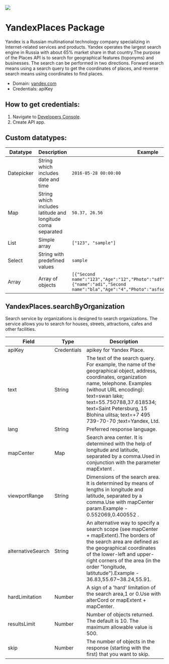 [![](https://scdn.rapidapi.com/RapidAPI_banner.png)](https://rapidapi.com/package/Yandex/functions?utm_source=RapidAPIGitHub_YandexFunctions&utm_medium=button&utm_content=RapidAPI_GitHub)

# YandexPlaces Package
Yandex is a Russian multinational technology company specializing in Internet-related services and products. Yandex operates the largest search engine in Russia with about 65% market share in that country.The purpose of the Places API is to search for geographical features (toponyms) and businesses.
                                                                                                                                                                                                             The search can be performed in two directions. Forward search means using a search query to get the coordinates of places, and reverse search means using coordinates to find places.
* Domain: [yandex.com](https://yandex.com)
* Credentials: apiKey

## How to get credentials:
1. Navigate to [Developers Console](https://developer.tech.yandex.com/keys).
2. Create API app.

## Custom datatypes:
  |Datatype|Description|Example
  |--------|-----------|----------
  |Datepicker|String which includes date and time|```2016-05-28 00:00:00```
  |Map|String which includes latitude and longitude coma separated|```50.37, 26.56```
  |List|Simple array|```["123", "sample"]```
  |Select|String with predefined values|```sample```
  |Array|Array of objects|```[{"Second name":"123","Age":"12","Photo":"sdf","Draft":"sdfsdf"},{"name":"adi","Second name":"bla","Age":"4","Photo":"asfserwe","Draft":"sdfsdf"}] ```



## YandexPlaces.searchByOrganization
Search service by organizations is designed to search organizations. The service allows you to search for houses, streets, attractions, cafes and other facilities.

| Field  | Type       | Description
|--------|------------|----------
| apiKey | Credentials| apikey for Yandex Place.
| text   | String     | The text of the search query. For example, the name of the geographical object, address, coordinates, organization name, telephone. Examples (without URL encoding): text=swan lake; text=55.750788,37.618534; text=Saint Petersburg, 15 Blohina ulitsa; text=+7 495 739-70-70 ;text=Yandex, Ltd.
| lang   | String     | Preferred response language.
| mapCenter     | Map        | Search area center. It is determined with the help of longitude and latitude, separated by a comma.Used in conjunction with the parameter mapExtent .
| viewportRange    | String     | Dimensions of the search area. It is determined by means of lengths in longitude and latitude, separated by a comma.Use with mapCenter param.Example - 0.552069,0.400552 . 
| alternativeSearch   | String     | An alternative way to specify a search scope (see mapCenter + mapExtent).The borders of the search area are defined as the geographical coordinates of the lower-left and upper-right corners of the area (in the order "longitude, latitutude").Example - 36.83,55.67~38.24,55.91.
| hardLimitation   | Number     | A sign of a 'hard' limitation of the search area,1 or 0.Use with alterCord or mapExtent + mapCenter.
| resultsLimit| Number     | Number of objects returned. The default is 10. The maximum allowable value is 500.
| skip   | Number     | The number of objects in the response (starting with the first) that you want to skip.
